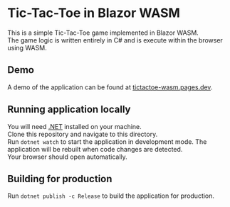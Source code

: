 # Tic-Tac-Toe in Blazor WASM
This is a simple Tic-Tac-Toe game implemented in Blazor WASM.  
The game logic is written entirely in C# and is execute within the browser using WASM.

## Demo
A demo of the application can be found at [tictactoe-wasm.pages.dev](https://tictactoe-wasm.pages.dev/).

## Running application locally
You will need [.NET](https://dotnet.microsoft.com/en-us/) installed on your machine.  
Clone this repository and navigate to this directory.  
Run `dotnet watch` to start the application in development mode. The application will be rebuilt when code changes are detected.  
Your browser should open automatically.  

## Building for production
Run `dotnet publish -c Release` to build the application for production.